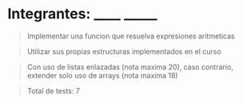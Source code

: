 # Integrantes: ____   _____

> Implementar una funcion que resuelva expresiones aritmeticas

> Utilizar sus propias estructuras implementados en el curso

> Con uso de listas enlazadas (nota maxima 20), caso contrario, extender solo uso de arrays (nota maxima 18)

>Total de tests: 7
